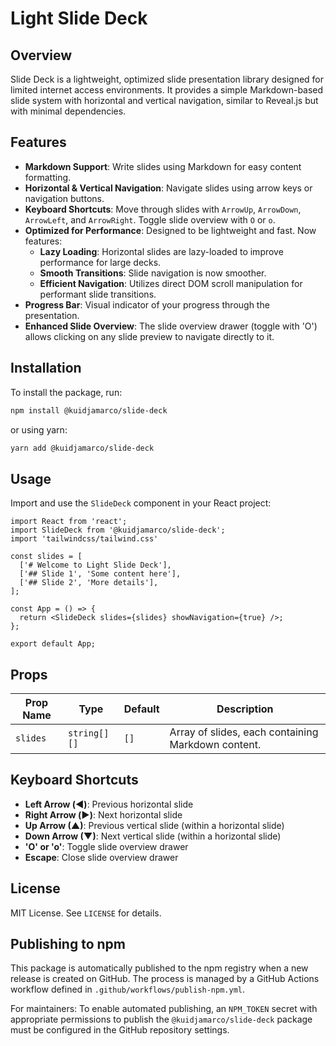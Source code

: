 # Light Slide Deck

## Overview
Slide Deck is a lightweight, optimized slide presentation library designed for limited internet access environments. It provides a simple Markdown-based slide system with horizontal and vertical navigation, similar to Reveal.js but with minimal dependencies.

## Features
- **Markdown Support**: Write slides using Markdown for easy content formatting.
- **Horizontal & Vertical Navigation**: Navigate slides using arrow keys or navigation buttons.
- **Keyboard Shortcuts**: Move through slides with `ArrowUp`, `ArrowDown`, `ArrowLeft`, and `ArrowRight`. Toggle slide overview with `O` or `o`.
- **Optimized for Performance**: Designed to be lightweight and fast. Now features:
  - **Lazy Loading**: Horizontal slides are lazy-loaded to improve performance for large decks.
  - **Smooth Transitions**: Slide navigation is now smoother.
  - **Efficient Navigation**: Utilizes direct DOM scroll manipulation for performant slide transitions.
- **Progress Bar**: Visual indicator of your progress through the presentation.
- **Enhanced Slide Overview**: The slide overview drawer (toggle with 'O') allows clicking on any slide preview to navigate directly to it.

## Installation
To install the package, run:

```sh
npm install @kuidjamarco/slide-deck
```

or using yarn:

```sh
yarn add @kuidjamarco/slide-deck
```

## Usage
Import and use the `SlideDeck` component in your React project:

```tsx
import React from 'react';
import SlideDeck from '@kuidjamarco/slide-deck';
import 'tailwindcss/tailwind.css'

const slides = [
  ['# Welcome to Light Slide Deck'],
  ['## Slide 1', 'Some content here'],
  ['## Slide 2', 'More details'],
];

const App = () => {
  return <SlideDeck slides={slides} showNavigation={true} />;
};

export default App;
```

## Props
| Prop Name      | Type         | Default | Description                                      |
|--------------|-------------|---------|-------------------------------------------------|
| `slides`      | `string[][]` | `[]`     | Array of slides, each containing Markdown content. |

## Keyboard Shortcuts
- **Left Arrow (◀︎)**: Previous horizontal slide
- **Right Arrow (▶︎)**: Next horizontal slide
- **Up Arrow (▲)**: Previous vertical slide (within a horizontal slide)
- **Down Arrow (▼)**: Next vertical slide (within a horizontal slide)
- **'O' or 'o'**: Toggle slide overview drawer
- **Escape**: Close slide overview drawer

## License
MIT License. See `LICENSE` for details.

## Publishing to npm

This package is automatically published to the npm registry when a new release is created on GitHub.
The process is managed by a GitHub Actions workflow defined in `.github/workflows/publish-npm.yml`.

For maintainers: To enable automated publishing, an `NPM_TOKEN` secret with appropriate permissions to publish the `@kuidjamarco/slide-deck` package must be configured in the GitHub repository settings.
